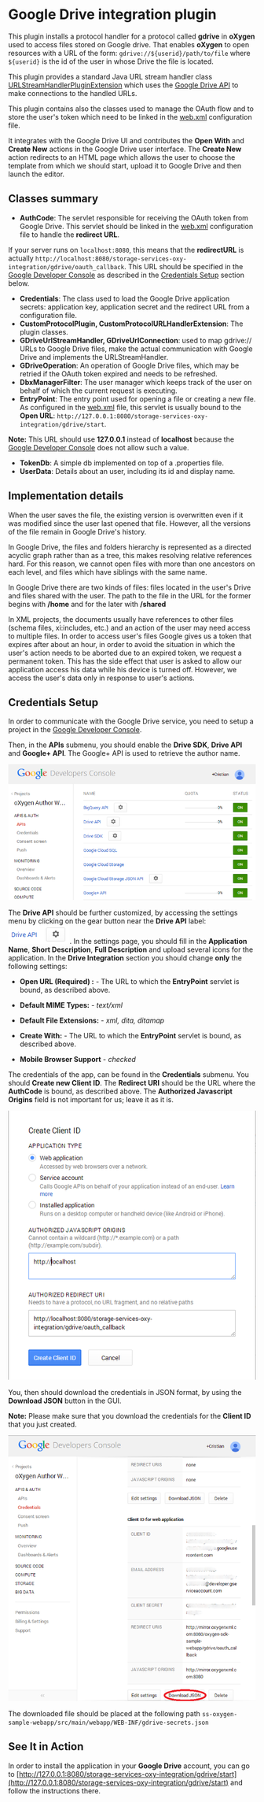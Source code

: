 Google Drive integration plugin
===============================
This plugin installs a protocol handler for a protocol called **gdrive** in
**oXygen** used to access files stored on Google drive. That enables **oXygen** to open resources with a URL of the form: `gdrive://${userid}/path/to/file` where `${userid}` is the id of the user in whose Drive the file is located. 

This plugin provides a standard Java URL stream handler class
[URLStreamHandlerPluginExtension](http://www.oxygenxml.com/InstData/Editor/Plugins/javadoc/ro/sync/exml/plugin/urlstreamhandler/URLStreamHandlerPluginExtension.html) which uses the [Google Drive API](https://developers.google.com/drive/v2/reference/) to make connections to the handled URLs.

This plugin contains also the classes used to manage the OAuth flow and to store the
user's token which need to be linked in the [web.xml](../../ss-oxygen-sample-webapp/src/main/webapp/WEB-INF/web.xml#L54-98) configuration file.

It integrates with the Google Drive UI and contributes the **Open With** and
**Create New** actions in the Google Drive user interface. The **Create
New** action redirects to an HTML page which allows the user to choose the
template from which we should start, upload it to Google Drive and then launch the
editor. 

Classes summary
---------------
- **AuthCode**: The servlet responsible for receiving the OAuth token from Google
Drive. This servlet should be linked in the [web.xml](../../ss-oxygen-sample-webapp/src/main/webapp/WEB-INF/web.xml#L75-85) configuration file to handle the **redirect URL**. 

 If your server runs on `localhost:8080`, this means that the **redirectURL** is actually `http://localhost:8080/storage-services-oxy-integration/gdrive/oauth_callback`.
This URL should be specified in the [Google Developer
Console](https://console.developers.google.com/project) as described in the [Credentials Setup](#credentials-setup) section below.

- **Credentials**: The class used to load the Google Drive application secrets:
    application key, application secret and the redirect URL from a configuration file. 
- **CustomProtocolPlugin, CustomProtocolURLHandlerExtension**: The plugin
    classes.
- **GDriveUrlStreamHandler, GDriveUrlConnection**: used to map gdrive:// URLs to
    Google Drive files, make the actual communication with Google Drive and implements
    the URLStreamHandler. 
- **GDriveOperation**: An operation of Google Drive files, which may be retried if
    the OAuth token expired and needs to be refreshed. 
- **DbxManagerFilter**: The user manager which keeps track of the user on behalf of
    which the current request is executing. 
- **EntryPoint**: The entry point used for opening a file or creating a new file. As configured in the [web.xml](../../ss-oxygen-sample-webapp/src/main/webapp/WEB-INF/web.xml#L87-98) file, this servlet is usually bound to the **Open URL**: `http://127.0.0.1:8080/storage-services-oxy-integration/gdrive/start`. 

 **Note:** This URL should use **127.0.0.1** instead of **localhost** because the [Google Developer Console](https://console.developers.google.com/project) does not allow such a value.

- **TokenDb**: A simple db implemented on top of a .properties file.
- **UserData**: Details about an user, including its id and display name.

Implementation details
----------------------
When the user saves the file, the existing version is overwritten even if it was modified
    since the user last opened that file. However, all the versions of the file remain in
    Google Drive's history.

In Google Drive, the files and folders hierarchy is represented as a directed acyclic
    graph rather than as a tree, this makes resolving relative references hard. For this
    reason, we cannot open files with more than one ancestors on each level, and files which
    have siblings with the same name.

In Google Drive there are two kinds of files: files located in the user's Drive and files
    shared with the user. The path to the file in the URL for the former begins with
        **/home** and for the later with **/shared**

In XML projects, the documents usually have references to other files (schema files,
    xi:includes, etc.) and an action of the user may need access to multiple files. In order
    to access user's files Google gives us a token that expires after about an hour, in
    order to avoid the situation in which the user's action needs to be aborted due to an
    expired token, we request a permanent token. This has the side effect that user is asked
    to allow our application access his data while his device is turned off. However, we
    access the user's data only in response to user's actions. 

Credentials Setup
-----------------

In order to communicate with the Google Drive service, you need to setup a project in the [Google Developer Console](https://console.developers.google.com/project). 

Then, in the **APIs** submenu, you should enable the **Drive SDK**, **Drive
API** and **Google+ API**. The Google+ API is used to retrieve the author name.

![Enabling the Drive API](img/enable_api.png)

The **Drive API** should be further customized, by accessing the settings menu by
clicking on the gear button near the **Drive API** label: ![Drive API Settings](img/drive_api_settings.png). In the settings page, you should fill in the **Application Name**, **Short Description**, **Full Description** and upload several icons for the application. In the **Drive Integration** section you should change **only** the following
settings:

- **Open URL (Required) :** - The URL to which the **EntryPoint** servlet is
    bound, as described above.
- **Default MIME Types:** - *text/xml*

- **Default File Extensions:** - *xml, dita, ditamap*
- **Create With:** - The URL to which the **EntryPoint** servlet is bound, as
    described above.
- **Mobile Browser Support** - *checked*

The credentials of the app, can be found in the **Credentials** submenu. You
should **Create new Client ID**. The **Redirect URI** should be the URL where the
**AuthCode** is bound, as described above. The **Authorized Javascript
Origins** field is not important for us; leave it as it is.

![Create Client Id](img/create_client_id.png)

You, then should download the credentials in JSON format, by using the **Download
JSON** button in the GUI.

**Note:** Please make sure that you download the credentials for the **Client ID** that you just created.

![Download credentials](img/download_credentials.png)

The downloaded file should be placed at the following path
`ss-oxygen-sample-webapp/src/main/webapp/WEB-INF/gdrive-secrets.json`

See It in Action
----------------

In order to install the application in your **Google Drive**
account, you can go to [http://127.0.0.1:8080/storage-services-oxy-integration/gdrive/start](http://127.0.0.1:8080/storage-services-oxy-integration/gdrive/start) and follow the instructions there.
